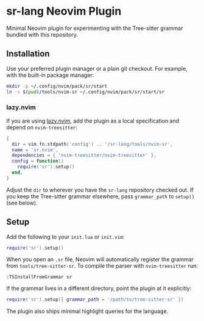 # sr-lang Neovim Plugin

Minimal Neovim plugin for experimenting with the Tree-sitter grammar bundled with this repository.

## Installation

Use your preferred plugin manager or a plain git checkout. For example, with the built-in package manager:

```bash
mkdir -p ~/.config/nvim/pack/sr/start
ln -s $(pwd)/tools/nvim-sr ~/.config/nvim/pack/sr/start/sr
```

### lazy.nvim

If you are using [lazy.nvim](https://github.com/folke/lazy.nvim), add the plugin as a local specification and depend on `nvim-treesitter`:

```lua
{
  dir = vim.fn.stdpath('config') .. '/sr-lang/tools/nvim-sr',
  name = 'sr.nvim',
  dependencies = { 'nvim-treesitter/nvim-treesitter' },
  config = function()
    require('sr').setup()
  end,
}
```

Adjust the `dir` to wherever you have the `sr-lang` repository checked out. If you keep the Tree-sitter grammar elsewhere, pass `grammar_path` to `setup()` (see below).

## Setup

Add the following to your `init.lua` or `init.vim`:

```lua
require('sr').setup()
```

When you open an `.sr` file, Neovim will automatically register the grammar from `tools/tree-sitter-sr`. To compile the parser with `nvim-treesitter` run:

```vim
:TSInstallFromGrammar sr
```

If the grammar lives in a different directory, point the plugin at it explicitly:

```lua
require('sr').setup({ grammar_path = '/path/to/tree-sitter-sr' })
```

The plugin also ships minimal highlight queries for the language.
